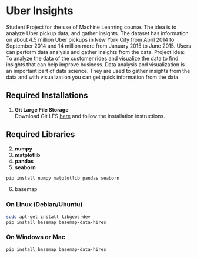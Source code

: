 # Uber Insights
Student Project for the use of Machine Learning course.
The idea is to analyze Uber pickup data, and gather insights.
The dataset has information on about 4.5 million Uber pickups in New York City from April 2014 to September 2014 and 14 million more from January 2015 to June 2015. Users can perform data analysis and gather insights from the data. 
Project Idea: To analyze the data of the customer rides and visualize the data to find insights that can help improve business. Data analysis and visualization is an important part of data science. They are used to gather insights from the data and with visualization you can get quick information from the data.

## Required Installations

1. **Git Large File Storage**  
   Download Git LFS [here](https://git-lfs.com/) and follow the installation instructions.

## Required Libraries

2. **numpy**
3. **matplotlib**
4. **pandas**
5. **seaborn**

```bash
pip install numpy matplotlib pandas seaborn
```
6. basemap
### On Linux (Debian/Ubuntu)
```bash
sudo apt-get install libgeos-dev
pip install basemap basemap-data-hires
```
### On Windows or Mac
```bash
pip install basemap basemap-data-hires
```


